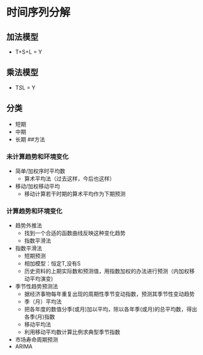 # 时间序列分解
## 加法模型
+	T+S+L = Y
##	乘法模型
+	T*S*L = Y
## 分类
+	短期
+	中期
+	长期
##方法
### 未计算趋势和环境变化
+	简单/加权序时平均数
	+	算术平均法（过去这样，今后也这样）
+	移动/加权移动平均
	+	移动计算若干时期的算术平均作为下期预测
### 计算趋势和环境变化
+	趋势外推法
	+	找到一个合适的函数曲线反映这种变化趋势
	+	指数平滑法
+	指数平滑法
	+	短期预测
	+	相加模型：恒定T,没有S
	+	历史资料的上期实际数和预测值，用指数加权的办法进行预测（内加权移动平均演变)
+	季节性趋势预测法
	+	据经济事物每年重复出现的周期性季节变动指数，预测其季节性变动趋势
	+	季（月）平均法
	+	把各年度的数值分季(或月)加以平均，除以各年季(或月)的总平均数，得出各季(月)指数
	+	移动平均法
	+	利用移动平均数计算比例求典型季节指数
+	市场寿命周期预测
+	ARIMA